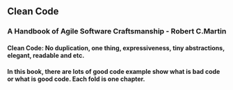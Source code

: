 ## Clean Code 
### A Handbook of Agile Software Craftsmanship - Robert C.Martin


#### Clean Code: No duplication, one thing, expressiveness, tiny abstractions, elegant, readable and etc. 
#### In this book, there are lots of good code example show what is bad code or what is good code. Each fold is one chapter.

